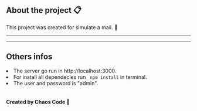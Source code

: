 <h2> About the project 📋</h2>
<p> This project was created for simulate a mail. 👾</p>
<hr>

<hr>

<h2> Others infos </h2>
<lu style="list-styles:none;">
  <li>The server go run in http://localhost:3000.</li>
  <li>For install all dependecies run <code> npm install</code> in terminal.</li>
  <li>The user and password is "admin".</li>
</lu>
<br> <br>
<b>Created by Chaos Code 👾</b>

